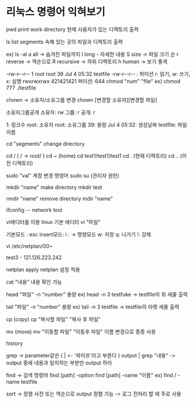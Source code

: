 # 리눅스 명령어 익혀보기

pwd
print work directory
현제 사용자가 있는 디렉토리 출력

ls
list segments
속해 있는 곳의 파일과 디렉토리 출력

ex) ls -al
a all -> 숨겨진 파일까지
l long - 자세한 내용
S size -> 파일 크기 순
r reverse -> 역순으로
R recursive -> 하위 디렉토리
h human -> 보기 좋게

-rw-r--r-- 1 root  root    39 Jul  4 05:32 testfile
-rw-r--r-- : 퍼미션
r: 읽기, w: 쓰기, x: 실행
rwxrwxrwx
421421421
퍼미션: 644
chmod "num" "file"
ex) chmod 777 ./testfile

chown -> 소유자/소유그룹 변경
chown [변경할 소유자][변경할 파일]

소유자그룹공개
소유자: rw
그룹: r
공개: r

1: 링크수
root: 소유자
root: 소유그룹
39: 용량
Jul  4 05:32: 생성날짜
testfile: 파일 이름

cd "segments"
change directory

cd / ( / -> root/ )
cd ~ (home)
cd test1/test1/test1
cd . (현재 디렉토리)
cd .. (이전 디렉토리)

sudo "val"
계정 변경 명령어
sudo su (관리자 권한)

mkdir "name"
make directory
mkdir test

rmdir "name"
remove directory
mdir "name"

ifconfig -- network tool

vi에디터를 이용
linux 기본 에디터
vi "파일"

기본모드 : esc
insert모드: i
: -> 명령모드
w: 저장
q: 나가기
!: 강제

vi /etc/netplan/00~

test3 - 121.126.223.242

netplan apply
netplan 설정 적용

cat "내용"
내용 확인 가능

head "파일"
-n "number" 용량
ex) head -n 3 testfuke -> testfile의 위 세줄 출력

tail "파일"
-n "number" 용량
ex) tail -n 3 testfile -> testfile의 아랫 세줄 출력

cp (copy)
cp "복사할 파일" "복사 후 파일"

mv (move)
mv "이동할 파일" "이동후 파일"
이름 변경으로 종종 사용

history

grep -> parameter같은
( | <- '파이프'라고 부른다 )
output | grep "내용"
-> output 중에 내용과 일치하는 부분만 output 하라

find -> 검색 명령어
find [path] -option 
find [path] -name "이름" 
ex) find / -name testfile

sort -> 정렬
사전 또는 역순으로 output 정렬 가능 -> 로그 전처리 할 때 주로 사용

